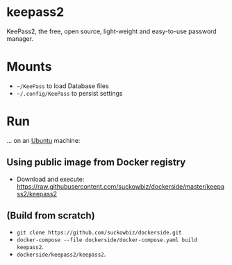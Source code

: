 # keepass2
KeePass2, the free, open source, light-weight and easy-to-use password manager.

# Mounts
- `~/KeePass` to load Database files
- `~/.config/KeePass` to persist settings

# Run
...  on an [Ubuntu](http://www.ubuntu.com/download/desktop) machine:

## Using public image from Docker registry
- Download and execute: https://raw.githubusercontent.com/suckowbiz/dockerside/master/keepass2/keepass2

## (Build from scratch) 
- `git clone https://github.com/suckowbiz/dockerside.git`
- `docker-compose --file dockerside/docker-compose.yaml build keepass2`.
- `dockerside/keepass2/keepass2`.